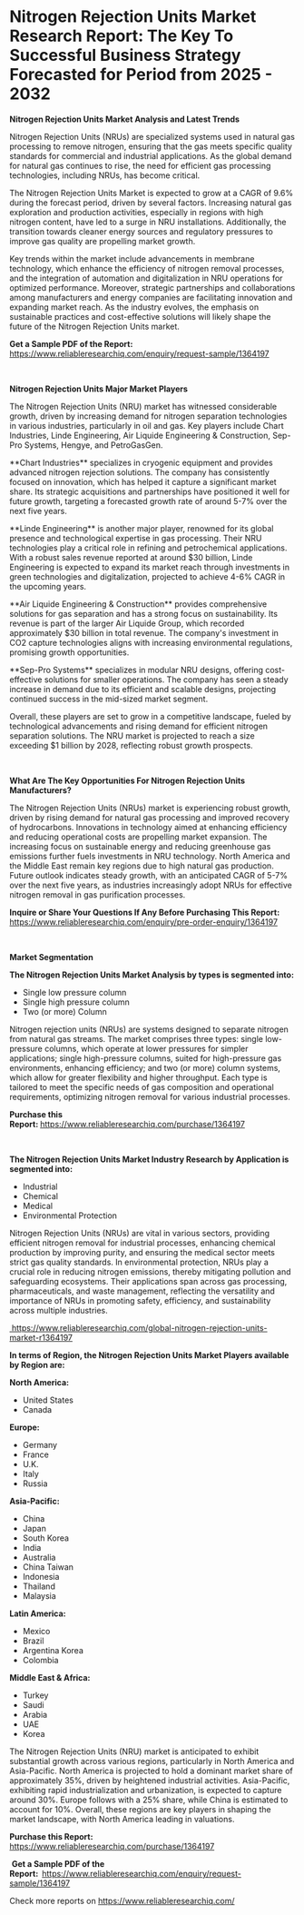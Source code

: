 <p><h1>Nitrogen Rejection Units Market Research Report: The Key To Successful Business Strategy Forecasted for Period from 2025 - 2032</h1></p><p><strong>Nitrogen Rejection Units Market Analysis and Latest Trends</strong></p>
<p><p>Nitrogen Rejection Units (NRUs) are specialized systems used in natural gas processing to remove nitrogen, ensuring that the gas meets specific quality standards for commercial and industrial applications. As the global demand for natural gas continues to rise, the need for efficient gas processing technologies, including NRUs, has become critical. </p><p>The Nitrogen Rejection Units Market is expected to grow at a CAGR of 9.6% during the forecast period, driven by several factors. Increasing natural gas exploration and production activities, especially in regions with high nitrogen content, have led to a surge in NRU installations. Additionally, the transition towards cleaner energy sources and regulatory pressures to improve gas quality are propelling market growth. </p><p>Key trends within the market include advancements in membrane technology, which enhance the efficiency of nitrogen removal processes, and the integration of automation and digitalization in NRU operations for optimized performance. Moreover, strategic partnerships and collaborations among manufacturers and energy companies are facilitating innovation and expanding market reach. As the industry evolves, the emphasis on sustainable practices and cost-effective solutions will likely shape the future of the Nitrogen Rejection Units market.</p></p>
<p><strong>Get a Sample PDF of the Report:&nbsp;</strong> <a href="https://www.reliableresearchiq.com/enquiry/request-sample/1364197?utm_campaign=3080&utm_medium=2&utm_source=Github&utm_content=ia&utm_term=10042025&utm_id=nitrogen-rejection-units">https://www.reliableresearchiq.com/enquiry/request-sample/1364197</a></p>
<p>&nbsp;</p>
<p><strong>Nitrogen Rejection Units Major Market Players</strong></p>
<p><p>The Nitrogen Rejection Units (NRU) market has witnessed considerable growth, driven by increasing demand for nitrogen separation technologies in various industries, particularly in oil and gas. Key players include Chart Industries, Linde Engineering, Air Liquide Engineering & Construction, Sep-Pro Systems, Hengye, and PetroGasGen.</p><p>**Chart Industries** specializes in cryogenic equipment and provides advanced nitrogen rejection solutions. The company has consistently focused on innovation, which has helped it capture a significant market share. Its strategic acquisitions and partnerships have positioned it well for future growth, targeting a forecasted growth rate of around 5-7% over the next five years.</p><p>**Linde Engineering** is another major player, renowned for its global presence and technological expertise in gas processing. Their NRU technologies play a critical role in refining and petrochemical applications. With a robust sales revenue reported at around $30 billion, Linde Engineering is expected to expand its market reach through investments in green technologies and digitalization, projected to achieve 4-6% CAGR in the upcoming years.</p><p>**Air Liquide Engineering & Construction** provides comprehensive solutions for gas separation and has a strong focus on sustainability. Its revenue is part of the larger Air Liquide Group, which recorded approximately $30 billion in total revenue. The company's investment in CO2 capture technologies aligns with increasing environmental regulations, promising growth opportunities.</p><p>**Sep-Pro Systems** specializes in modular NRU designs, offering cost-effective solutions for smaller operations. The company has seen a steady increase in demand due to its efficient and scalable designs, projecting continued success in the mid-sized market segment.</p><p>Overall, these players are set to grow in a competitive landscape, fueled by technological advancements and rising demand for efficient nitrogen separation solutions. The NRU market is projected to reach a size exceeding $1 billion by 2028, reflecting robust growth prospects.</p></p>
<p>&nbsp;</p>
<p><strong>What Are The Key Opportunities For Nitrogen Rejection Units Manufacturers?</strong></p>
<p><p>The Nitrogen Rejection Units (NRUs) market is experiencing robust growth, driven by rising demand for natural gas processing and improved recovery of hydrocarbons. Innovations in technology aimed at enhancing efficiency and reducing operational costs are propelling market expansion. The increasing focus on sustainable energy and reducing greenhouse gas emissions further fuels investments in NRU technology. North America and the Middle East remain key regions due to high natural gas production. Future outlook indicates steady growth, with an anticipated CAGR of 5-7% over the next five years, as industries increasingly adopt NRUs for effective nitrogen removal in gas purification processes.</p></p>
<p><strong>Inquire or Share Your Questions If Any Before Purchasing This Report:</strong> <a href="https://www.reliableresearchiq.com/enquiry/pre-order-enquiry/1364197?utm_campaign=3080&utm_medium=2&utm_source=Github&utm_content=ia&utm_term=10042025&utm_id=nitrogen-rejection-units">https://www.reliableresearchiq.com/enquiry/pre-order-enquiry/1364197</a></p>
<p>&nbsp;</p>
<p><strong>Market Segmentation</strong></p>
<p><strong>The Nitrogen Rejection Units Market Analysis by types is segmented into:</strong></p>
<p><ul><li>Single low pressure column</li><li>Single high pressure column</li><li>Two (or more) Column</li></ul></p>
<p><p>Nitrogen rejection units (NRUs) are systems designed to separate nitrogen from natural gas streams. The market comprises three types: single low-pressure columns, which operate at lower pressures for simpler applications; single high-pressure columns, suited for high-pressure gas environments, enhancing efficiency; and two (or more) column systems, which allow for greater flexibility and higher throughput. Each type is tailored to meet the specific needs of gas composition and operational requirements, optimizing nitrogen removal for various industrial processes.</p></p>
<p><strong>Purchase this Report:&nbsp;</strong><a href="https://www.reliableresearchiq.com/purchase/1364197?utm_campaign=3080&utm_medium=2&utm_source=Github&utm_content=ia&utm_term=10042025&utm_id=nitrogen-rejection-units">https://www.reliableresearchiq.com/purchase/1364197</a></p>
<p>&nbsp;</p>
<p><strong>The Nitrogen Rejection Units Market Industry Research by Application is segmented into:</strong></p>
<p><ul><li>Industrial</li><li>Chemical</li><li>Medical</li><li>Environmental Protection</li></ul></p>
<p><p>Nitrogen Rejection Units (NRUs) are vital in various sectors, providing efficient nitrogen removal for industrial processes, enhancing chemical production by improving purity, and ensuring the medical sector meets strict gas quality standards. In environmental protection, NRUs play a crucial role in reducing nitrogen emissions, thereby mitigating pollution and safeguarding ecosystems. Their applications span across gas processing, pharmaceuticals, and waste management, reflecting the versatility and importance of NRUs in promoting safety, efficiency, and sustainability across multiple industries.</p></p>
<p><a href="https://www.reliableresearchiq.com/global-nitrogen-rejection-units-market-r1364197?utm_campaign=3080&utm_medium=2&utm_source=Github&utm_content=ia&utm_term=10042025&utm_id=nitrogen-rejection-units">&nbsp;https://www.reliableresearchiq.com/global-nitrogen-rejection-units-market-r1364197</a></p>
<p><strong>In terms of Region, the Nitrogen Rejection Units Market Players available by Region are:</strong></p>
<p>
    <p> <strong> North America: </strong>
        <ul>
            <li>United States</li>
            <li>Canada</li>
        </ul>
        </p> 
    <p> <strong> Europe: </strong>
        <ul>
            <li>Germany</li>
            <li>France</li>
            <li>U.K.</li>
            <li>Italy</li>
            <li>Russia</li>
        </ul>
        </p> 
    <p> <strong> Asia-Pacific: </strong>
        <ul>
            <li>China</li>
            <li>Japan</li>
            <li>South Korea</li>
            <li>India</li>
            <li>Australia</li>
            <li>China Taiwan</li>
            <li>Indonesia</li>
            <li>Thailand</li>
            <li>Malaysia</li>
        </ul>
        </p> 
    <p> <strong> Latin America: </strong>
        <ul>
            <li>Mexico</li>
            <li>Brazil</li>
            <li>Argentina Korea</li>
            <li>Colombia</li>
        </ul>
        </p> 
    <p> <strong> Middle East & Africa: </strong>
        <ul>
            <li>Turkey</li>
            <li>Saudi</li>
            <li>Arabia</li>
            <li>UAE</li>
            <li>Korea</li>
        </ul>
    </p>
    </p>
<p><p>The Nitrogen Rejection Units (NRU) market is anticipated to exhibit substantial growth across various regions, particularly in North America and Asia-Pacific. North America is projected to hold a dominant market share of approximately 35%, driven by heightened industrial activities. Asia-Pacific, exhibiting rapid industrialization and urbanization, is expected to capture around 30%. Europe follows with a 25% share, while China is estimated to account for 10%. Overall, these regions are key players in shaping the market landscape, with North America leading in valuations.</p></p>
<p><strong>Purchase this Report: </strong><a href="https://www.reliableresearchiq.com/purchase/1364197?utm_campaign=3080&utm_medium=2&utm_source=Github&utm_content=ia&utm_term=10042025&utm_id=nitrogen-rejection-units">https://www.reliableresearchiq.com/purchase/1364197</a></p>
<p>&nbsp;<strong>Get a Sample PDF of the Report:&nbsp;&nbsp;</strong><a href="https://www.reliableresearchiq.com/enquiry/request-sample/1364197?utm_campaign=3080&utm_medium=2&utm_source=Github&utm_content=ia&utm_term=10042025&utm_id=nitrogen-rejection-units">https://www.reliableresearchiq.com/enquiry/request-sample/1364197</a></p>
<p><strong></strong></p>
<p>Check more reports on <a href="https://www.reliableresearchiq.com/?utm_campaign=3080&utm_medium=2&utm_source=Github&utm_content=ia&utm_term=10042025&utm_id=nitrogen-rejection-units">https://www.reliableresearchiq.com/</a></p>